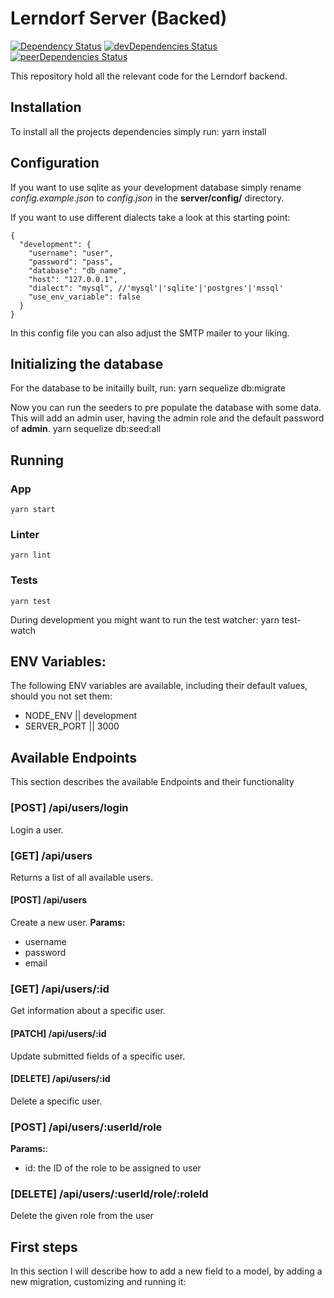 # Lerndorf Server (Backed)
[![Dependency Status](https://david-dm.org/cswertz/lerndorf.svg?path=server)](https://david-dm.org/cswertz/lerndorf?path=server) [![devDependencies Status](https://david-dm.org/cswertz/lerndorf/dev-status.svg?path=server)](https://david-dm.org/cswertz/lerndorf?type=dev&path=server) [![peerDependencies Status](https://david-dm.org/cswertz/lerndorf/peer-status.svg?path=server)](https://david-dm.org/cswertz/lerndorf?type=peer&path=server)

This repository hold all the relevant code for the Lerndorf backend.

## Installation
To install all the projects dependencies simply run:
    yarn install

## Configuration
If you want to use sqlite as your development database simply rename *config.example.json* to *config.json* in the **server/config/** directory.

If you want to use different dialects take a look at this starting point:
```
{
  "development": {
    "username": "user",
    "password": "pass",
    "database": "db_name",
    "host": "127.0.0.1",
    "dialect": "mysql", //'mysql'|'sqlite'|'postgres'|'mssql'
    "use_env_variable": false
  }
}
```

In this config file you can also adjust the SMTP mailer to your liking.

## Initializing the database
For the database to be initailly built, run:
    yarn sequelize db:migrate

Now you can run the seeders to pre populate the database with some data. This will add an admin user, having the admin role and the default password of **admin**.
    yarn sequelize db:seed:all

## Running
### App
    yarn start

### Linter
    yarn lint

### Tests
    yarn test

During development you might want to run the test watcher:
    yarn test-watch

## ENV Variables:
The following ENV variables are available, including their default values, should you not set them:
* NODE_ENV || development
* SERVER_PORT || 3000

## Available Endpoints
This section describes the available Endpoints and their functionality

### [POST] /api/users/login
Login a user.

### [GET] /api/users
Returns a list of all available users.

#### [POST] /api/users
Create a new user.
**Params:**
* username
* password
* email

### [GET] /api/users/:id
Get information about a specific user.

#### [PATCH] /api/users/:id
Update submitted fields of a specific user.

#### [DELETE] /api/users/:id
Delete a specific user.

### [POST] /api/users/:userId/role
**Params:**:
* id: the ID of the role to be assigned to user

### [DELETE] /api/users/:userId/role/:roleId
Delete the given role from the user

## First steps
In this section I will describe how to add a new field to a model, by adding a new migration, customizing and running it:
